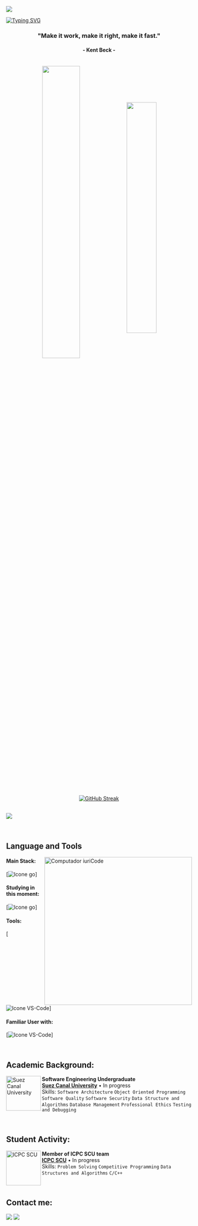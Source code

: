 <img src="https://github.com/Anmol-Baranwal/Cool-GIFs-For-GitHub/assets/74038190/d48893bd-0757-481c-8d7e-ba3e163feae7" />

<br>

[![Typing SVG](https://readme-typing-svg.herokuapp.com?color=87B2BB&size=35&center=true&vCenter=true&width=1000&lines=As-Salamu+Alaykum!;My+name+is+Ahmad+Abdelrazik;Welcome+to+my+github+account+!;I'm+Software+Engineering+Student)](https://git.io/typing-svg)

<h3 align="center">"Make it work, make it right, make it fast."</h3>
<h4 align="center">- Kent Beck -</h4>

<br>

<div align="center" style="margin-bottom:200px">
 <img width=45% align="center" src="https://github-readme-stats.vercel.app/api?username=AhmadAbdelrazik&theme=radical&show_icons=true" />
 <img width=40% align="center" src="https://github-readme-stats.vercel.app/api/top-langs/?username=AhmadAbdelrazik&layout=compact&theme=radical" />
</div>
<br>
<div align="center"> 
 <a href="https://git.io/streak-stats"><img src="https://github-readme-streak-stats.herokuapp.com?user=AhmadAbdelrazik&theme=radical&date_format=j%20M%5B%20Y%5D" alt="GitHub Streak" /></a>
</div>

<br>

![](https://komarev.com/ghpvc/?username=AhmadAbdelrazik)

<br>

## Language and Tools

<img src="https://raw.githubusercontent.com/MicaelliMedeiros/micaellimedeiros/master/image/computer-illustration.png" min-width="400px" max-width="400px" width="400px" align="right" alt="Computador iuriCode">


#### Main Stack:
  [<img alt="Icone go" src="https://skillicons.dev/icons?i=go,mysql"/>]  

#### Studying in this moment:
  [<img alt="Icone go" src="https://skillicons.dev/icons?i=go,postgres,redis"/>]  

#### Tools:
  [<img alt="Icone VS-Code" src="https://skillicons.dev/icons?i=vscode,neovim,vim,git,github,linux,postman"/>]

#### Familiar User with:
  [<img alt="Icone VS-Code" src="https://skillicons.dev/icons?i=c,cpp,py,js,express,nodejs"/>]
  

<br>

## Academic Background:

[<img align="left" height="94px" width="94px" alt="Suez Canal University" src="https://scu.eg/storage/2023/03/%D8%AC%D8%A7%D9%85%D8%B9%D8%A9-%D9%82%D9%86%D8%A7%D8%A9-%D8%A7%D9%84%D8%B3%D9%88%D9%8A%D8%B3.png"/>](https://suez.edu.eg/ar/en/)
**Software Engineering Undergraduate** \
[**Suez Canal University**](https://suez.edu.eg/ar/en/%D9%83%D9%84%D9%8A%D8%A9-%D8%A7%D9%84%D9%87%D9%86%D8%AF%D8%B3%D8%A9/)  • In progress\
Skills: `Software Architecture` `Object Oriented Programming` `Software Quality` `Software Security` `Data Structure and Algorithms` `Database Management`
`Professional Ethics` `Testing and Debugging`

<br>

## Student Activity:

[<img align="left" height="94px" width="94px" alt="ICPC SCU" src="https://icpc-scu-official-website.me/static/media/second-logo.0e8539aadfee7a882214.png"/>](https://icpc-scu-official-website.me/)
**Member of ICPC SCU team** \
[**ICPC SCU**](https://icpc-scu-official-website.me/)  • In progress\
Skills:  `Problem Solving` `Competitive Programming` `Data Structures and Algorithms` `C/C++`

<br>


## Contact me:
<div>
<a href = "mailto: ahmadabdelrazik159@gmail.com"><img loading="lazy" src="https://img.shields.io/badge/Gmail-D14836?style=for-the-badge&logo=gmail&logoColor=white" target="_blank"></a>
<a href="https://www.linkedin.com/in/AhmadAbdelrazik/" target="_blank"><img loading="lazy" src="https://img.shields.io/badge/-LinkedIn-%230077B5?style=for-the-badge&logo=linkedin&logoColor=white" target="_blank"></a>   
</div>
